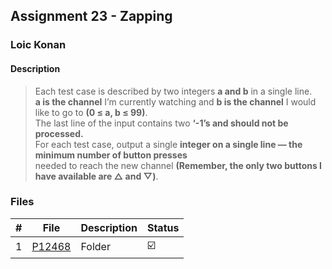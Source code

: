 ## Assignment 23 -  Zapping

### Loic Konan

#### Description

>
> Each test case is described by two integers **a and b** in a single line.<br>
> **a is the channel** I’m currently watching and **b is the channel** I would like to go to **(0 ≤ a, b ≤ 99)**.<br>
> The last line of the input contains two **‘-1’s and should not be processed.**<br>
> For each test case, output a single **integer on a single line — the minimum number of button presses**<br>
> needed to reach the new channel **(Remember, the only two buttons I have available are △ and ▽)**.
>

### Files

|   #   | File     | Description | Status                  |
| :---: | -------- | ----------- | ----------------------- |
|   1   | [P12468](./P12468) | Folder      | :ballot_box_with_check: |
